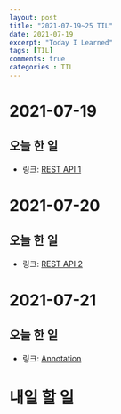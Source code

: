 ```yaml
---
layout: post
title: "2021-07-19~25 TIL"
date: 2021-07-19
excerpt: "Today I Learned"
tags: [TIL]
comments: true
categories : TIL
---
```


# 2021-07-19
## 오늘 한 일    
- 링크: [REST API 1](https://l-zzu-h.tistory.com/entry/REST-API-1)

# 2021-07-20
## 오늘 한 일    
- 링크: [REST API 2](https://l-zzu-h.tistory.com/entry/REST-API-2)

# 2021-07-21
## 오늘 한 일    
- 링크: [Annotation](https://l-zzu-h.tistory.com/entry/Annotation)

# 내일 할 일
